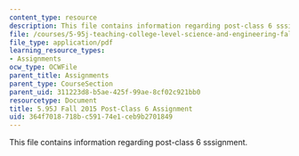 ```yaml
---
content_type: resource
description: This file contains information regarding post-class 6 sssignment.
file: /courses/5-95j-teaching-college-level-science-and-engineering-fall-2015/364f7018718bc59174e1ceb9b2701849_MIT5_95JF15_Assignment6.pdf
file_type: application/pdf
learning_resource_types:
- Assignments
ocw_type: OCWFile
parent_title: Assignments
parent_type: CourseSection
parent_uid: 311223d8-b5ae-425f-99ae-8cf02c921bb0
resourcetype: Document
title: 5.95J Fall 2015 Post-Class 6 Assignment
uid: 364f7018-718b-c591-74e1-ceb9b2701849
---
```

This file contains information regarding post-class 6 sssignment.


